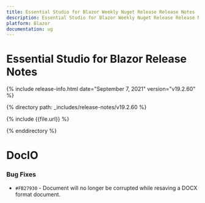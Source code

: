 ```yaml
---
title: Essential Studio for Blazor Weekly Nuget Release Release Notes  
description: Essential Studio for Blazor Weekly Nuget Release Release Notes  
platform: Blazor
documentation: ug
---
```


# Essential Studio for Blazor  Release Notes  

{% include release-info.html date="September 7, 2021"  version="v19.2.60" %} 

{% directory path: _includes/release-notes/v19.2.60 %}

{% include {{file.url}} %}

{% enddirectory %}

# DocIO

### Bug Fixes

- `#FB27930` - Document will no longer be corrupted while resaving a DOCX format document.

